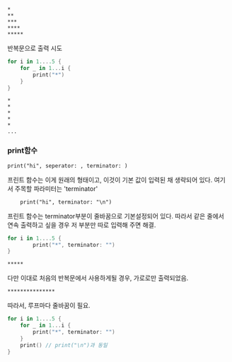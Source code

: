     *
    **
    ***
    ****
    *****
반복문으로 출력 시도

~~~swift
for i in 1....5 {
    for _ in 1...i {
        print("*")
    }
}
~~~
    *
    *
    *
    *
    *
    ...

### print함수

    print("hi", seperator: , terminator: )
프린트 함수는 이게 원래의 형태이고, 이것이 기본 값이 입력된 채 생략되어 있다. 여기서 주목할 파라미터는 'terminator'
    

        print("hi", terminator: "\n")
프린트 함수는 terminator부분이 줄바꿈으로 기본설정되어 있다.
따라서 같은 줄에서 연속 출력하고 싶을 경우 저 부분만 따로 입력해 주면 해결.
~~~swift
for i in 1....5 {
        print("*", terminator: "")
}
~~~
    *****
다만 이대로 처음의 반복문에서 사용하게될 경우, 가로로만 출력되었음.
    
    ***************
따라서, 루프마다 줄바꿈이 필요.
~~~swift
for i in 1....5 {
    for _ in 1...i {
        print("*", terminator: "")
    }
    print() // print("\n")과 동일
}
~~~

